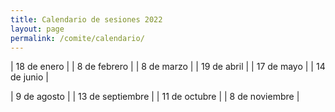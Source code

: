 ```yaml
---
title: Calendario de sesiones 2022
layout: page
permalink: /comite/calendario/
---
```



| 18 de enero | 
| 8 de febrero |
| 8 de marzo | 
| 19 de abril | 
| 17 de mayo |
| 14 de junio |

| 9 de agosto |
| 13 de septiembre |
| 11 de octubre | 
| 8 de noviembre |



